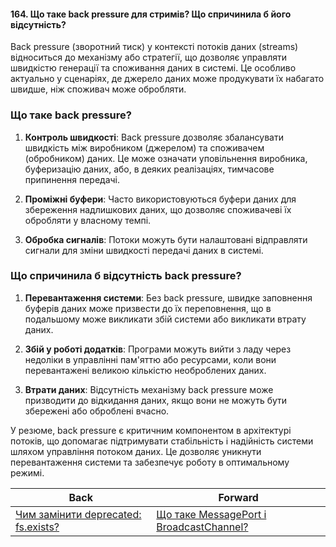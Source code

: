#### 164. Що таке back pressure для стримів? Що спричинила б його відсутність?

Back pressure (зворотний тиск) у контексті потоків даних (streams) відноситься до механізму або стратегії, що дозволяє управляти швидкістю генерації та споживання даних в системі. Це особливо актуально у сценаріях, де джерело даних може продукувати їх набагато швидше, ніж споживач може обробляти.

### Що таке back pressure?

1. **Контроль швидкості**: Back pressure дозволяє збалансувати швидкість між виробником (джерелом) та споживачем (обробником) даних. Це може означати уповільнення виробника, буферизацію даних, або, в деяких реалізаціях, тимчасове припинення передачі.

2. **Проміжні буфери**: Часто використовуються буфери даних для збереження надлишкових даних, що дозволяє споживачеві їх обробляти у власному темпі.

3. **Обробка сигналів**: Потоки можуть бути налаштовані відправляти сигнали для зміни швидкості передачі даних в системі.

### Що спричинила б відсутність back pressure?

1. **Перевантаження системи**: Без back pressure, швидке заповнення буферів даних може призвести до їх переповнення, що в подальшому може викликати збій системи або викликати втрату даних.

2. **Збій у роботі додатків**: Програми можуть вийти з ладу через недоліки в управлінні пам'яттю або ресурсами, коли вони перевантажені великою кількістю необроблених даних.

3. **Втрати даних**: Відсутність механізму back pressure може призводити до відкидання даних, якщо вони не можуть бути збережені або оброблені вчасно.

У резюме, back pressure є критичним компонентом в архітектурі потоків, що допомагає підтримувати стабільність і надійність системи шляхом управління потоком даних. Це дозволяє уникнути перевантаження системи та забезпечує роботу в оптимальному режимі.

| Back | Forward |
|---|---|
| [Чим замінити deprecated: fs.exists?](/ua/strong-middle/questions-for-a-systems-programmer/what-to-replace-deprecated-fsexists.md)  | [Що таке MessagePort і BroadcastChannel?](/ua/strong-middle/questions-for-a-systems-programmer/what-is-messageport-and-broadcastchannel.md) |